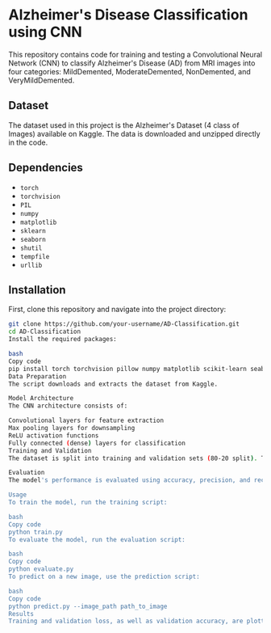 # Alzheimer's Disease Classification using CNN

This repository contains code for training and testing a Convolutional Neural Network (CNN) to classify Alzheimer's Disease (AD) from MRI images into four categories: MildDemented, ModerateDemented, NonDemented, and VeryMildDemented.

## Dataset

The dataset used in this project is the Alzheimer's Dataset (4 class of Images) available on Kaggle. The data is downloaded and unzipped directly in the code.

## Dependencies

- `torch`
- `torchvision`
- `PIL`
- `numpy`
- `matplotlib`
- `sklearn`
- `seaborn`
- `shutil`
- `tempfile`
- `urllib`

## Installation

First, clone this repository and navigate into the project directory:

```bash
git clone https://github.com/your-username/AD-Classification.git
cd AD-Classification
Install the required packages:

bash
Copy code
pip install torch torchvision pillow numpy matplotlib scikit-learn seaborn
Data Preparation
The script downloads and extracts the dataset from Kaggle.

Model Architecture
The CNN architecture consists of:

Convolutional layers for feature extraction
Max pooling layers for downsampling
ReLU activation functions
Fully connected (dense) layers for classification
Training and Validation
The dataset is split into training and validation sets (80-20 split). The model is trained using the CrossEntropyLoss and Adam optimizer. Early stopping is implemented to prevent overfitting.

Evaluation
The model's performance is evaluated using accuracy, precision, and recall metrics. A confusion matrix is also plotted to visualize the classification results.

Usage
To train the model, run the training script:

bash
Copy code
python train.py
To evaluate the model, run the evaluation script:

bash
Copy code
python evaluate.py
To predict on a new image, use the prediction script:

bash
Copy code
python predict.py --image_path path_to_image
Results
Training and validation loss, as well as validation accuracy, are plotted after training. The model achieves high accuracy in classifying the images into the respective categories.

